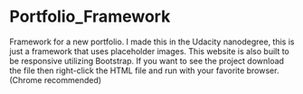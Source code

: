 # Portfolio_Framework
Framework for a new portfolio. I made this in the Udacity nanodegree, this is just a framework that uses placeholder images. This website is also built to be responsive utilizing Bootstrap. If you want to see the project download the file then right-click the HTML file and run with your favorite browser.(Chrome recommended)
